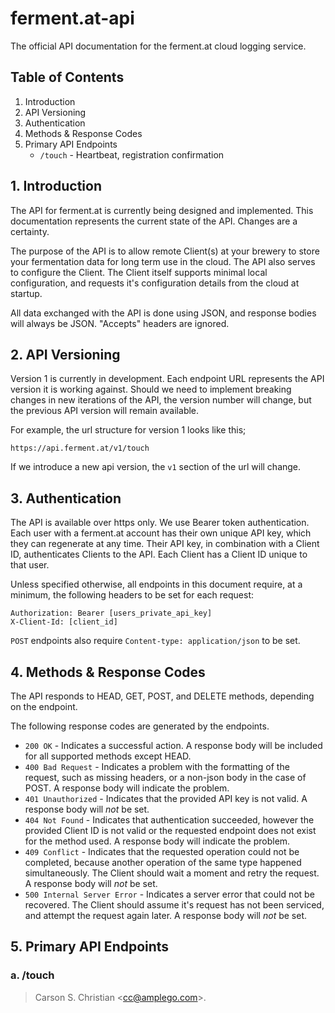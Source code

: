 # ferment.at-api

The official API documentation for the ferment.at cloud logging service.

## Table of Contents

1. Introduction
2. API Versioning
3. Authentication
4. Methods & Response Codes
5. Primary API Endpoints
    * `/touch` - Heartbeat, registration confirmation

## 1. Introduction

The API for ferment.at is currently being designed and implemented. This documentation represents the current state of the API. Changes are a certainty.

The purpose of the API is to allow remote Client(s) at your brewery to store your fermentation data for long term use in the cloud. The API also serves to configure the Client. The Client itself supports minimal local configuration, and requests it's configuration details from the cloud at startup.

All data exchanged with the API is done using JSON, and response bodies will always be JSON. "Accepts" headers are ignored.

## 2. API Versioning

Version 1 is currently in development. Each endpoint URL represents the API version it is working against. Should we need to implement breaking changes in new iterations of the API, the version number will change, but the previous API version will remain available.

For example, the url structure for version 1 looks like this;

    https://api.ferment.at/v1/touch

If we introduce a new api version, the `v1` section of the url will change.

## 3. Authentication

The API is available over https only. We use Bearer token authentication. Each user with a ferment.at account has their own unique API key, which they can regenerate at any time. Their API key, in combination with a Client ID, authenticates Clients to the API. Each Client has a Client ID unique to that user.

Unless specified otherwise, all endpoints in this document require, at a minimum, the following headers to be set for each request:

    Authorization: Bearer [users_private_api_key]
    X-Client-Id: [client_id]

`POST` endpoints also require `Content-type: application/json` to be set.

## 4. Methods & Response Codes

The API responds to HEAD, GET, POST, and DELETE methods, depending on the endpoint.

The following response codes are generated by the endpoints.

* `200 OK` - Indicates a successful action. A response body will be included for all supported methods except HEAD.
* `400 Bad Request` - Indicates a problem with the formatting of the request, such as missing headers, or a non-json body in the case of POST. A response body will indicate the problem.
* `401 Unauthorized` - Indicates that the provided API key is not valid. A response body will *not* be set.
* `404 Not Found` - Indicates that authentication succeeded, however the provided Client ID is not valid or the requested endpoint does not exist for the method used. A response body will indicate the problem.
* `409 Conflict` - Indicates that the requested operation could not be completed, because another operation of the same type happened simultaneously. The Client should wait a moment and retry the request. A response body will *not* be set.
* `500 Internal Server Error` - Indicates a server error that could not be recovered. The Client should assume it's request has not been serviced, and attempt the request again later. A response body will *not* be set.

## 5. Primary API Endpoints

### a. /touch

> Carson S. Christian <[cc@amplego.com](mailto:cc@amplego.com)>.
